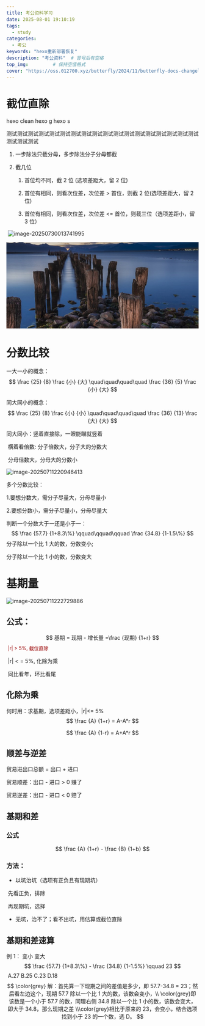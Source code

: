 ```yaml
---
title: 考公资料学习
date: 2025-08-01 19:10:19
tags:
  - study
categories:
  - 考公
keywords: "hexo重新部署恢复"
description: "考公资料"  # 冒号后有空格
top_img:         # 保持空值格式
cover: "https://oss.012700.xyz/butterfly/2024/11/butterfly-docs-changelog-cover-3.png"  # URL加引号
---
```


# 截位直除

hexo clean
hexo g 
hexo s

测试测试测试测试测试测试测试测试测试测试测试测试测试测试测试测试测试测试测试测试测试

1. 一步除法只截分母，多步除法分子分母都截

2. 截几位
   1. 首位均不同，截 2 位 (选项差距大，留 2 位)
   
   2. 首位有相同，则看次位差，次位差 > 首位，则截 2 位(选项差距大，留 2 位)
   
   3. 首位有相同，则看次位差，次位差 <= 首位，则截三位（选项差距小，留 3 位）
   
       <!-- more -->

​	![image-20250730013741995](资料分析知识点总结.assets/image-20250730013741995.png)

![image-20250730014352546](testActrl.assets/image-20250730014352546.png)

# 分数比较

一大一小的概念：
$$
\frac {25} {8} \frac {小} {大}   \quad\quad\quad\quad     \frac {36} {5} \frac {小} {大}
$$


同大同小的概念：
$$
\frac {25} {8} \frac {小} {小}   \quad\quad\quad\quad     \frac {36} {13} \frac {大} {大}
$$


同大同小：竖着直接除，一眼能瞄就竖着

​					 横着看倍数: 分子倍数大，分子大的分数大

​             分母倍数大，分母大的分数小

![image-20250711220946413](资料分析知识点总结.assets/image-20250711220946413.png)

多个分数比较：

1.要想分数大，需分子尽量大，分母尽量小

2.要想分数小，需分子尽量小，分母尽量大

判断一个分数大于一还是小于一：
$$
\frac {57.7} {1+8.3\%} \qquad\qquad\qquad   \frac {34.8} {1-1.5\%}
$$
分子除以一个比 1 大的数，分数变小;

分子除以一个比 1 小的数，分数变大



# 基期量

<img src="资料分析知识点总结.assets/image-20250711222729886.png" alt="image-20250711222729886"  />

## 公式：


$$
基期 = 现期 - 增长量 =\frac {现期} {1+r}
$$
​																																<span style="font-size:0.9em;">	<span style="color:#990000;">|r| > 5%, 截位直除 </span> </span>

​																																	|r| < = 5%, 化除为乘

​																																	同比看年，环比看尾

## 化除为乘

何时用：求基期，选项差距小，|r|<= 5%
$$
\frac {A} {1+r} = A-A*r
$$

$$
\frac {A} {1-r} = A+A*r
$$

## 顺差与逆差

贸易进出口总额 = 出口 + 进口

贸易顺差：出口 - 进口 > 0      赚了

贸易逆差：出口 - 进口 < 0      赔了

## 基期和差

### 公式

$$
\frac {A} {1+r} - \frac {B} {1+b}
$$

### 方法：

- 以坑治坑（选项有正负且有现期坑）

​         先看正负，排除

​         再现期坑，选择

- 无坑，治不了；看不出坑，用估算或截位直除

## 基期和差速算

例 1：																				变小       变大
$$
\frac {57.7} {1+8.3\%} - \frac {34.8} {1-1.5%}  \qquad 23
$$
​																						A.27     B.25     C.23     D.18
$$
\color{grey}
解：首先算一下现期之间的差值是多少，即 57.7-34.8 = 23；然后看左边这个，现期 57.7 除以一个比 1 大的数，该数会变小，\\
\color{grey}即该数是一个小于 57.7 的数，同理右侧 34.8 除以一个比 1 小的数，该数会变大，即大于 34.8，那么现期之差
\\\color{grey}相比于原来的 23，会变小，结合选项找到小于 23 的一个数，选 D。
$$



























